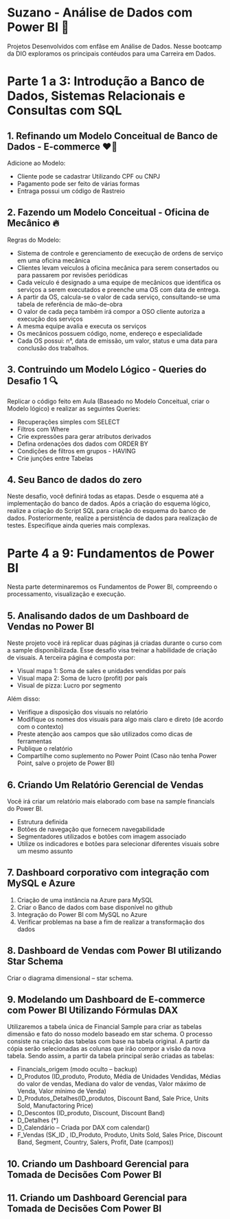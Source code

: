 # Suzano - Análise de Dados com Power BI 🚀
Projetos Desenvolvidos com enfâse em Análise de Dados. Nesse bootcamp da DIO exploramos os principais contéudos para uma Carreira em Dados.

# Parte 1 a 3: Introdução a Banco de Dados, Sistemas Relacionais e Consultas com SQL

## 1. Refinando um Modelo Conceitual de Banco de Dados - E-commerce ❤️‍🔥
Adicione ao Modelo: 
- Cliente pode se cadastrar Utilizando CPF ou CNPJ
- Pagamento pode ser feito de várias formas
- Entraga possui um código de Rastreio

## 2. Fazendo um Modelo Conceitual - Oficina de Mecânico 🔥
Regras do Modelo: 
- Sistema de controle e gerenciamento de execução de ordens de serviço em uma oficina mecânica
- Clientes levam veículos à oficina mecânica para serem consertados ou para passarem por revisões  periódicas
- Cada veículo é designado a uma equipe de mecânicos que identifica os serviços a serem executados e preenche uma OS com data de entrega.
- A partir da OS, calcula-se o valor de cada serviço, consultando-se uma tabela de referência de mão-de-obra
- O valor de cada peça também irá compor a OSO cliente autoriza a execução dos serviços
- A mesma equipe avalia e executa os serviços
- Os mecânicos possuem código, nome, endereço e especialidade
- Cada OS possui: n°, data de emissão, um valor, status e uma data para conclusão dos trabalhos.

## 3. Contruindo um Modelo Lógico - Queries do Desafio 1 🔍
Replicar o código feito em Aula (Baseado no Modelo Conceitual, criar o Modelo lógico) e realizar as seguintes Queries:
- Recuperações simples com SELECT
- Filtros com Where
- Crie expressões para gerar atributos derivados
- Defina ordenações dos dados com ORDER BY
- Condições de filtros em grupos - HAVING
- Crie junções entre Tabelas 

## 4. Seu Banco de dados do zero 
Neste desafio, você definirá todas as etapas. Desde o esquema até a implementação do banco de dados. Após a criação do esquema lógico, realize a criação do Script SQL para criação do esquema do banco de dados. Posteriormente, realize a persistência de dados para realização de testes. Especifique ainda queries mais complexas. 

# Parte 4 a 9: Fundamentos de Power BI
Nesta parte determinaremos os Fundamentos de Power BI, compreendo o processamento, visualização e execução. 

## 5. Analisando dados de um Dashboard de Vendas no Power BI
Neste projeto você irá replicar duas páginas já criadas durante o curso com a sample disponibilizada. Esse desafio visa treinar a habilidade de criação de visuais. A terceira página é composta por: 

- Visual mapa 1: Soma de sales e unidades vendidas por país 
- Visual mapa 2: Soma de lucro (profit) por país 
- Visual de pizza: Lucro por segmento 

Além disso: 

- Verifique a disposição dos visuais no relatório 
- Modifique os nomes dos visuais para algo mais claro e direto (de acordo com o contexto) 
- Preste atenção aos campos que são utilizados como dicas de ferramentas  
- Publique o relatório 
- Compartilhe como suplemento no Power Point (Caso não tenha Power Point, salve o projeto de Power BI)
  
## 6. Criando Um Relatório Gerencial de Vendas
Você irá criar um relatório mais elaborado com base na sample financials do Power BI. 
- Estrutura definida 
- Botões de navegação que fornecem navegabilidade 
- Segmentadores utilizados e botões com imagem associado 
- Utilize os indicadores e botões para selecionar diferentes visuais sobre um mesmo assunto 

## 7. Dashboard corporativo com integração com MySQL e Azure
1. Criação de uma instância na Azure para MySQL
2. Criar o Banco de dados com base disponível no github
3. Integração do Power BI com MySQL no Azure
4. Verificar problemas na base a fim de realizar a transformação dos dados

## 8. Dashboard de Vendas com Power BI utilizando Star Schema
Criar o diagrama dimensional – star schema.

## 9. Modelando um Dashboard de E-commerce com Power BI Utilizando Fórmulas DAX
Utilizaremos a tabela única de Financial Sample para criar as tabelas dimensão e fato do nosso modelo baseado em star schema.
O processo consiste na criação das tabelas com base na tabela original. A partir da cópia serão selecionadas as colunas que irão compor a visão da nova tabela. Sendo assim, a partir da tabela principal serão criadas as tabelas:

- Financials_origem (modo oculto – backup)
- D_Produtos (ID_produto, Produto, Média de Unidades Vendidas, Médias do valor de vendas, Mediana do valor de vendas, Valor máximo de Venda, Valor mínimo de Venda)
- D_Produtos_Detalhes(ID_produtos, Discount Band, Sale Price, Units Sold, Manufactoring Price)
- D_Descontos (ID_produto, Discount, Discount Band)
- D_Detalhes (*)
- D_Calendário – Criada por DAX com calendar()
- F_Vendas (SK_ID , ID_Produto, Produto, Units Sold, Sales Price, Discount Band, Segment, Country, Salers, Profit, Date (campos))

## 10. Criando um Dashboard Gerencial para Tomada de Decisões Com Power BI


## 11. Criando um Dashboard Gerencial para Tomada de Decisões Com Power BI

